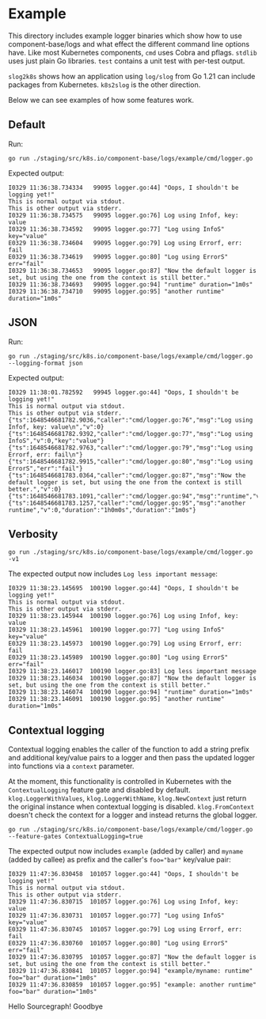 # Example

This directory includes example logger binaries which show how to use
component-base/logs and what effect the different command line options have.
Like most Kubernetes components, `cmd` uses Cobra and pflags. `stdlib` uses
just plain Go libraries. `test` contains a unit test with per-test output.

`slog2k8s` shows how an application using `log/slog` from Go 1.21 can include
packages from Kubernetes. `k8s2slog` is the other direction.

Below we can see examples of how some features work.

## Default

Run:
```console
go run ./staging/src/k8s.io/component-base/logs/example/cmd/logger.go
```

Expected output:
```
I0329 11:36:38.734334   99095 logger.go:44] "Oops, I shouldn't be logging yet!"
This is normal output via stdout.
This is other output via stderr.
I0329 11:36:38.734575   99095 logger.go:76] Log using Infof, key: value
I0329 11:36:38.734592   99095 logger.go:77] "Log using InfoS" key="value"
E0329 11:36:38.734604   99095 logger.go:79] Log using Errorf, err: fail
E0329 11:36:38.734619   99095 logger.go:80] "Log using ErrorS" err="fail"
I0329 11:36:38.734653   99095 logger.go:87] "Now the default logger is set, but using the one from the context is still better."
I0329 11:36:38.734693   99095 logger.go:94] "runtime" duration="1m0s"
I0329 11:36:38.734710   99095 logger.go:95] "another runtime" duration="1m0s"
```

## JSON 

Run:
```console
go run ./staging/src/k8s.io/component-base/logs/example/cmd/logger.go --logging-format json
```

Expected output:
```
I0329 11:38:01.782592   99945 logger.go:44] "Oops, I shouldn't be logging yet!"
This is normal output via stdout.
This is other output via stderr.
{"ts":1648546681782.9036,"caller":"cmd/logger.go:76","msg":"Log using Infof, key: value\n","v":0}
{"ts":1648546681782.9392,"caller":"cmd/logger.go:77","msg":"Log using InfoS","v":0,"key":"value"}
{"ts":1648546681782.9763,"caller":"cmd/logger.go:79","msg":"Log using Errorf, err: fail\n"}
{"ts":1648546681782.9915,"caller":"cmd/logger.go:80","msg":"Log using ErrorS","err":"fail"}
{"ts":1648546681783.0364,"caller":"cmd/logger.go:87","msg":"Now the default logger is set, but using the one from the context is still better.","v":0}
{"ts":1648546681783.1091,"caller":"cmd/logger.go:94","msg":"runtime","v":0,"duration":"1m0s"}
{"ts":1648546681783.1257,"caller":"cmd/logger.go:95","msg":"another runtime","v":0,"duration":"1h0m0s","duration":"1m0s"}
```

## Verbosity

```console
go run ./staging/src/k8s.io/component-base/logs/example/cmd/logger.go -v1
```

The expected output now includes `Log less important message`:
```
I0329 11:38:23.145695  100190 logger.go:44] "Oops, I shouldn't be logging yet!"
This is normal output via stdout.
This is other output via stderr.
I0329 11:38:23.145944  100190 logger.go:76] Log using Infof, key: value
I0329 11:38:23.145961  100190 logger.go:77] "Log using InfoS" key="value"
E0329 11:38:23.145973  100190 logger.go:79] Log using Errorf, err: fail
E0329 11:38:23.145989  100190 logger.go:80] "Log using ErrorS" err="fail"
I0329 11:38:23.146017  100190 logger.go:83] Log less important message
I0329 11:38:23.146034  100190 logger.go:87] "Now the default logger is set, but using the one from the context is still better."
I0329 11:38:23.146074  100190 logger.go:94] "runtime" duration="1m0s"
I0329 11:38:23.146091  100190 logger.go:95] "another runtime" duration="1m0s"
```

## Contextual logging

Contextual logging enables the caller of the function to add a string prefix
and additional key/value pairs to a logger and then pass the updated logger
into functions via a `context` parameter.

At the moment, this functionality is controlled in Kubernetes with the
`ContextualLogging` feature gate and disabled by
default. `klog.LoggerWithValues`, `klog.LoggerWithName`, `klog.NewContext` just
return the original instance when contextual logging is
disabled. `klog.FromContext` doesn't check the context for a logger and instead
returns the global logger.

```console
go run ./staging/src/k8s.io/component-base/logs/example/cmd/logger.go --feature-gates ContextualLogging=true
```

The expected output now includes `example` (added by caller) and `myname`
(added by callee) as prefix and the caller's `foo="bar"` key/value pair:
```
I0329 11:47:36.830458  101057 logger.go:44] "Oops, I shouldn't be logging yet!"
This is normal output via stdout.
This is other output via stderr.
I0329 11:47:36.830715  101057 logger.go:76] Log using Infof, key: value
I0329 11:47:36.830731  101057 logger.go:77] "Log using InfoS" key="value"
E0329 11:47:36.830745  101057 logger.go:79] Log using Errorf, err: fail
E0329 11:47:36.830760  101057 logger.go:80] "Log using ErrorS" err="fail"
I0329 11:47:36.830795  101057 logger.go:87] "Now the default logger is set, but using the one from the context is still better."
I0329 11:47:36.830841  101057 logger.go:94] "example/myname: runtime" foo="bar" duration="1m0s"
I0329 11:47:36.830859  101057 logger.go:95] "example: another runtime" foo="bar" duration="1m0s"
```
Hello Sourcegraph!
Goodbye

